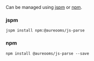 Can be managed using
[jspm](http://jspm.io)
or [npm](https://github.com/npm/npm).

### jspm
```terminal
jspm install npm:@aureooms/js-parse
```

### npm
```terminal
npm install @aureooms/js-parse --save
```

